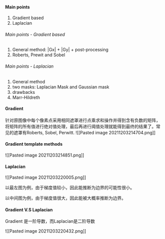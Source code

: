 #### Main points
1. Gradient based
2. Laplacian

###### Main points - Gradient based
1. General method: |Gx| + |Gy| + post-processing
2. Roberts, Prewit and Sobel

###### Main points - Laplacian
1. General method
2. two masks: Laplacian Mask and Gaussian mask
3. drawbacks
4. Marr-Hildreth

#### Gradient
针对原图像中每个像素点采用相同遮罩进行点乘求和操作并得到含有负数的矩阵，将矩阵的所有值进行绝对值处理，最后再进行阈值处理就能得到最终的结果了。常见的遮罩有Roberts, Sobel, Perwitt. 
![[Pasted image 20211203214704.png]]
#### Gradient template methods
![[Pasted image 20211203214851.png]]

#### Laplacian
![[Pasted image 20211203220005.png]]

以最左图为例，由于梯度值较小，因此能推断为边界的可能性很小。

以中间图为例，由于梯度值很大，因此能被大概率推断为边界。

#### Gradient V.S Laplacian
Gradient 是一阶导数，而Laplacian是二阶导数

![[Pasted image 20211203220432.png]]